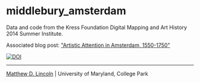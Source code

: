 # middlebury_amsterdam

Data and code from the Kress Foundation Digital Mapping and Art History 2014 Summer Institute.

Associated blog post: ["Artistic Attention in Amsterdam, 1550-1750"](http://matthewlincoln.net/2015/02/15/mapping-artistic-attention-in-amsterdam.html)

[![DOI](https://zenodo.org/badge/5105/mdlincoln/middlebury_amsterdam.svg)](http://dx.doi.org/10.5281/zenodo.15461)

***
[Matthew D. Lincoln](http://matthewlincoln.net) | University of Maryland, College Park
